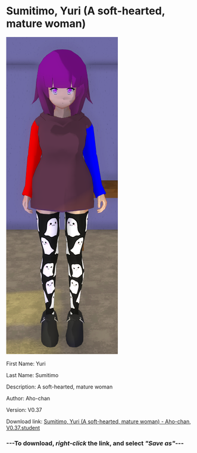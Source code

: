 # Sumitimo, Yuri (A soft-hearted, mature woman)

<img src = "https://raw.githubusercontent.com/Arbiter1223/Daigaku-Gurashi-Custom-Students/master/Students/Files/Sumitimo%2C%20Yuri%20(A%20soft-hearted%2C%20mature%20woman).png">

First Name: Yuri

Last Name: Sumitimo

Description: A soft-hearted, mature woman

Author: Aho-chan

Version: V0.37

Download link: <a href="https://raw.githubusercontent.com/Arbiter1223/Daigaku-Gurashi-Custom-Students/master/Students/Files/Sumitimo%2C%20Yuri%20(A%20soft-hearted%2C%20mature%20woman)%20-%20Aho-chan%2C%20V0.37.student">Sumitimo, Yuri (A soft-hearted, mature woman) - Aho-chan, V0.37.student</a>

### ---**To download, _right-click_ the link, and select _"Save as"_**---
